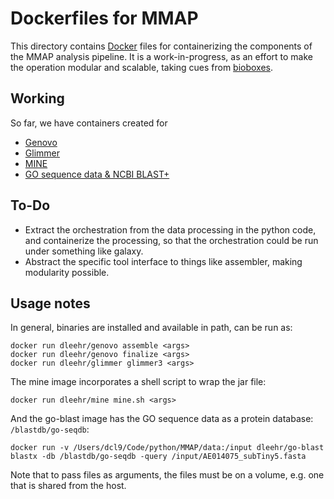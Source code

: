 Dockerfiles for MMAP
====================

This directory contains [Docker](http://docker.com) files for containerizing the components of the MMAP analysis pipeline. It is a work-in-progress, as an effort to make the operation modular and scalable, taking cues from [bioboxes](https://github.com/bioboxes).

Working
-------

So far, we have containers created for

- [Genovo](genovo)
- [Glimmer](glimmer)
- [MINE](mine)
- [GO sequence data & NCBI BLAST+](go-blast)

To-Do
-----

- Extract the orchestration from the data processing in the python code, and containerize the processing, so that the orchestration could be run under something like galaxy.
- Abstract the specific tool interface to things like assembler, making modularity possible.

Usage notes
-----------

In general, binaries are installed and available in path, can be run as:

    docker run dleehr/genovo assemble <args>
    docker run dleehr/genovo finalize <args>
    docker run dleehr/glimmer glimmer3 <args>

The mine image incorporates a shell script to wrap the jar file:

    docker run dleehr/mine mine.sh <args>

And the go-blast image has the GO sequence data as a protein database: `/blastdb/go-seqdb`:

    docker run -v /Users/dcl9/Code/python/MMAP/data:/input dleehr/go-blast blastx -db /blastdb/go-seqdb -query /input/AE014075_subTiny5.fasta

Note that to pass files as arguments, the files must be on a volume, e.g. one that is shared from the host.
